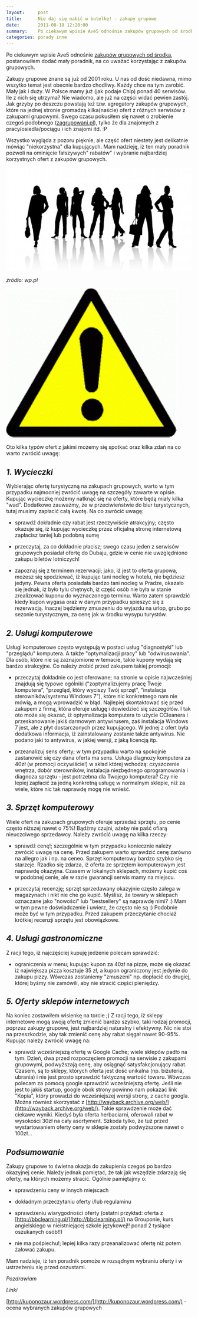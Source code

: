 ```yaml
---
layout:     post
title:      Nie daj się nabić w butelkę! - zakupy grupowe
date:       2011-08-18 12:20:00
summary:    Po ciekawym wpisie Ave5 odnośnie zakupów grupowych od środka, postanowiłem dodać mały poradnik, na co uważać korzystając z zakupów grupowych.  Zakupy grupowe znane są już od 2001 roku. U nas od dość niedawna, mimo wszytko  temat  jest obecnie bardzo chodliwy. Każdy chce na tym zarobić. Mały jak i du...
categories: porady inne
---
```




Po ciekawym wpisie Ave5 odnośnie [zakupów grupowych od środka](http://www.dobreprogramy.pl/Ave5/Zakupy-grupowe-od-srodka,27137.html), postanowiłem dodać mały poradnik, na co uważać korzystając z zakupów grupowych.  

Zakupy grupowe znane są już od 2001 roku. U nas od dość niedawna, mimo wszytko  temat  jest obecnie bardzo chodliwy. Każdy chce na tym zarobić. Mały jak i duży. W Polsce mamy już (jak podaje Chip) ponad 40 serwisów. Ile z nich się utrzyma? Nie wiadomo, ale już na części widać pewien zastój. Jak grzyby po deszczu powstają też tzw. agregatory zakupów grupowych, które na jednej stronie gromadzą kilka(naście) ofert z różnych serwisów z zakupami grupowymi. Swego czasu pokusiłem się nawet o zrobienie czegoś podobnego ([zagrupowani.pl](http://zagrupowani.pl/)), tylko że dla znajomych z pracy/osiedla/pociągu i ich znajomi itd. :P 

Wszystko wygląda z pozoru pięknie, ale część ofert niestety jest delikatnie mówiąc &quot;niekorzystna&quot; dla kupujących. Mam nadzieję, iż ten mały poradnik pozwoli na ominięcie fałszywych&quot; rabatów&quot; i wybranie najbardziej korzystnych ofert z zakupów grupowych.




![desk](https://raw.githubusercontent.com/djfoxer/djfoxer.github.io/master/_img/2011-8-18-_177_/g_-_608x405_-_-_27253x20110818120031_2.jpeg)


 *źródło: wp.pl*  



![desk](https://raw.githubusercontent.com/djfoxer/djfoxer.github.io/master/_img/2011-8-18-_177_/g_-_608x405_-_-_27253x20110818120313_1.gif)

 



Oto kilka typów ofert z jakimi możemy się spotkać oraz kilka zdań na co warto zwrócić uwagę: 




##  *1. Wycieczki* 




Wybierając ofertę turystyczną na zakupach grupowych, warto w tym przypadku najmocniej zwrócić uwagę na szczegóły zawarte w opisie. Kupując wycieczkę możemy natknąć się na oferty, które będą miały kilka &quot;wad&quot;. Dodatkowo zauważmy, że  w przeciwieństwie do biur turystycznych, tutaj musimy zapłacić całą kwotę.  Na co zwrócić uwagę:

- sprawdź dokładnie czy rabat jest rzeczywiście atrakcyjny; często okazuje się, iż kupując wycieczkę przez oficjalną stronę internetową zapłacisz taniej lub podobną sumę

- przeczytaj, za co dokładnie płacisz; swego czasu jeden z serwisów grupowych posiadał ofertę do Dubaju, gdzie w cenie nie uwzględniono zakupu biletów lotniczych!

- zapoznaj się z terminem rezerwacji; jako, iż jest to oferta grupowa, możesz się spodziewać, iż kupując tani nocleg w hotelu, nie będziesz jedyny. Pewna oferta posiadała bardzo tani nocleg w Pradze, okazało się jednak, iż było tylu chętnych, iż część osób nie była w stanie zrealizować kuponu do wyznaczonego terminu. Warto zatem sprawdzić kiedy kupon wygasa oraz w danym przypadku spieszyć się z rezerwacją. Inaczej będziemy zmuszeniu do wyjazdu na urlop, grubo po sezonie turystycznym, za cenę jak w środku wysypu turystów.



##  *2. Usługi komputerowe* 





Usługi komputerowe często występują w postaci usług &quot;diagnostyki&quot; lub &quot;przeglądu&quot; komputera. A także &quot;optymalizacji pracy&quot; lub &quot;odwirusowania&quot;. Dla osób, które nie są zaznajomione w temacie, takie kupony wydają się bardzo atrakcyjne. Co należy zrobić przed zakupem takiej promocji:

- przeczytaj dokładnie co jest oferowane; na stronie w opisie najwcześniej znajdują się typowe ogólniki (&quot;zoptymalizujemy pracę Twoje komputera&quot;, &quot;przegląd, który wyciszy Twój sprzęt&quot;, &quot;instalacja sterowników/systemu Windows 7&quot;), które nic konkretnego nam nie mówią, a mogą wprowadzić w błąd. Najlepiej skontaktować się przed zakupem z firmą, która oferuje usługę i dowiedzieć się szczegółów. I tak oto może się okazać, iż optymalizacja komputera to użycie CCleanera i przeskanowanie jakiś darmowym antywirusem, zaś instalacja Windows 7 jest, ale z płyt dostarczonych przez kupującego. W jednej z ofert była dodatkowa informacja, iż zainstalowany zostanie także antywirus. Nie podano jaki to antywirus, w jakiej wersji, z jaką licencją itp.

- przeanalizuj sens oferty; w tym przypadku warto na spokojnie zastanowić się czy dana oferta ma sens. Usługa diagnozy komputera za 40zł (w promocji oczywiście!) w skład której wchodzą: czyszczenie wnętrza, dobór sterowników, instalacja niezbędnego oprogramowania i diagnoza sprzętu - jest potrzebna dla Twojego komputera?  Czy nie lepiej zapłacić za jedną konkretną usługę w normalnym sklepie, niż za wiele, które nic tak naprawdę mogę nie wnieść.




##  *3. Sprzęt komputerowy* 





Wiele ofert na zakupach grupowych oferuje sprzedaż sprzętu, po cenie często niższej nawet o 75%! Bądźmy czujni, ażeby nie paść ofiarą nieuczciwego sprzedawcy. Należy zwrócić uwagę na kilka rzeczy:

- sprawdź cenę!; szczególnie w tym przypadku koniecznie należy zwrócić uwagę na cenę. Przed zakupem warto sprawdzić cenę zarówno na allegro jak i np. na ceneo. Sprzęt komputerowy bardzo szybko się starzeje. Rzadko się zdarza, iż oferta ze sprzętem komputerowym jest naprawdę okazyjna. Czasem w lokalnych sklepach, możemy kupić coś w podobnej cenie, ale w razie gwarancji serwis mamy na miejscu.

- przeczytaj recenzję; sprzęt sprzedawany okazyjnie często zalega w magazynach i nikt nie che go kupić. Myślisz, że towary w sklepach oznaczane jako  &quot;nowości&quot; lub &quot;bestsellery&quot; są naprawdę nimi? :) Mam w tym pewne doświadczenie i uwierz, że często nie są :) Podobnie może być w tym przypadku. Przed zakupem przeczytanie chociaż krótkiej recenzji sprzętu jest obowiązkowe.




##  *4. Usługi gastronomiczne* 





Z racji tego, iż najczęściej kupuję jedzenie polecam sprawdzić:

- ograniczenia w menu; kupując kupon za 40zł na pizze, może się okazać iż największa pizza kosztuje 35 zł, a kupon ograniczony jest jedynie do zakupu pizzy. Wówczas zostaniemy &quot;zmuszeni&quot; np. dopłacić do drugiej, której byśmy nie zamówili, aby nie stracić części pieniędzy.




##  *5. Oferty sklepów internetowych* 





Na koniec zostawiłem wisienkę na torcie ;) Z racji tego, iż sklepy internetowe mogą swoją ofertę zmienić bardzo szybko, taki rodzaj promocji, poprzez zakupy grupowe, jest najbardziej naturalny i efektywny. Nic nie stoi na przeszkodzie, aby tak zmienić cenę aby rabat sięgał nawet 90-95%. Kupując należy zwrócić uwagę na:

- sprawdź wcześniejszą ofertę w Google Cache; wiele sklepów padło na tym. Dzień, dwa przed rozpoczęciem promocji na serwisie z zakupami grupowymi, podwyższają cenę, aby osiągnąć satysfakcjonujący rabat. Czasem, są to sklepy, których oferta jest dość unikalna (np. biżuteria, ubrania) i nie jest prosto sprawdzić faktyczną wartość towaru. Wówczas polecam za pomocą google sprawdzić wcześniejszą ofertę. Jeśli nie jest to jakiś startup, google obok strony powinno nam pokazać link &quot;Kopia&quot;, który prowadzi do wcześniejszej wersji strony, z cache googla. Można również skorzystać z [http://wayback.archive.org/web/](http://wayback.archive.org/web/). Takie sprawdzenie może dać ciekawe wyniki. Kiedyś była oferta herbaciarni, oferowali rabat w wysokości 30zł na cały asortyment. Szkoda tylko, że tuż przed wystartowaniem oferty ceny w sklepie zostały podwyższone nawet o 100zł...
 



##  *Podsumowanie* 




Zakupy grupowe to świetna okazja do zakupienia czegoś po bardzo okazyjnej cenie. Należy jednak pamiętać, że tak jak wszędzie zdarzają się oferty, na których możemy stracić. Ogólnie pamiętajmy o:

- sprawdzeniu ceny w innych miejscach

- dokładnym przeczytaniu oferty i/lub regulaminu

- sprawdzeniu wiarygodności oferty (ostatni przykład: oferta z [http://bbclearning.pl/](http://bbclearning.pl/) na Grouponie, kurs angielskiego w nieistniejącej szkole językowej!! ponad 2 tysiące oszukanych osób!!)

- nie ma pośpiechu!; lepiej kilka razy przeanalizować ofertę niż potem żałować zakupu.

Mam nadzieje, iż ten poradnik pomoże w rozsądnym wybraniu oferty i w ustrzeżeniu się przed oszustami.

 *Pozdrawiam* 

 *Linki* 


[http://kuponozaur.wordpress.com/](http://kuponozaur.wordpress.com/) - ocena wybranych zakupów grupowych


